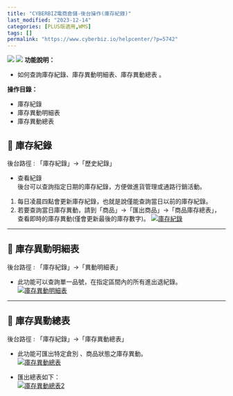 ```yaml
---
title: "CYBERBIZ電商倉儲-後台操作(庫存紀錄)"
last_modified: "2023-12-14"
categories: [PLUS版適用,WMS]
tags: []
permalink: "https://www.cyberbiz.io/helpcenter/?p=5742"
---
```


![](https://www.cyberbiz.io/helpcenter/wp-content/uploads/一般版1.png)
![](https://www.cyberbiz.io/helpcenter/wp-content/uploads/PLUS版3.png)
**功能說明：**  

* 如何查詢庫存紀錄、庫存異動明細表、庫存異動總表 。

**操作目錄：**

* 庫存紀錄
* 庫存異動明細表
* 庫存異動總表

## 📌 庫存紀錄


後台路徑 : 「庫存紀錄」→「歷史紀錄」  


* 查看紀錄  
後台可以查詢指定日期的庫存紀錄，方便做進貨管理或通路行銷活動。

1. 每日凌晨四點會更新庫存紀錄，也就是說僅能查詢當日以前的庫存紀錄。 
2. 若要查詢當日庫存異動，請到「商品」→「匯出商品」→「商品庫存總表」，查看即時的庫存異動(僅會更新最後的庫存數字)。 
[![庫存紀錄](https://www.cyberbiz.io/support/wp-content/uploads/CYBERBIZ電商倉儲-後台操作庫存紀錄01.png)](https://www.cyberbiz.io/support/wp-content/uploads/CYBERBIZ電商倉儲-後台操作庫存紀錄01.png)



* * *

## 📌 庫存異動明細表


後台路徑 : 「庫存紀錄」→「異動明細表」  


* 此功能可以查詢單一品號，在指定區間內的所有進出退紀錄。  
[![庫存異動明細表](https://www.cyberbiz.io/support/wp-content/uploads/CYBERBIZ電商倉儲-後台操作庫存紀錄02.png)](https://www.cyberbiz.io/support/wp-content/uploads/CYBERBIZ電商倉儲-後台操作庫存紀錄02.png)

* * *

## 📌 庫存異動總表


後台路徑 : 「庫存紀錄」→「庫存異動總表」  


* 此功能可匯出特定倉別 、商品狀態之庫存異動。  
[![庫存異動總表](https://www.cyberbiz.io/support/wp-content/uploads/CYBERBIZ電商倉儲-後台操作庫存紀錄03.png)](https://www.cyberbiz.io/support/wp-content/uploads/CYBERBIZ電商倉儲-後台操作庫存紀錄03.png)



* 匯出總表如下：  
[![庫存異動總表2](https://www.cyberbiz.io/support/wp-content/uploads/CYBERBIZ電商倉儲-後台操作庫存紀錄04.png)](https://www.cyberbiz.io/support/wp-content/uploads/CYBERBIZ電商倉儲-後台操作庫存紀錄04.png)



